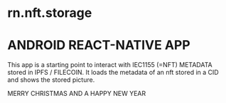 # rn.nft.storage

# ANDROID REACT-NATIVE APP
This app is a starting point to interact with IEC1155 (=NFT) METADATA stored in IPFS / FILECOIN.
It loads the metadata of an nft stored in a CID and shows the stored picture.

MERRY CHRISTMAS AND A HAPPY NEW YEAR
